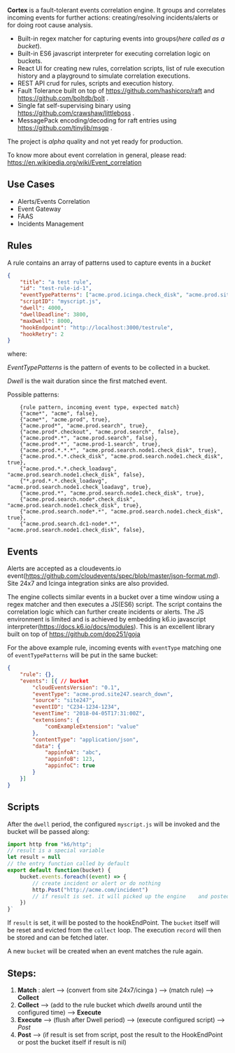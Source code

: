 
**Cortex** is a fault-tolerant events correlation engine. It groups and correlates incoming events for further actions:
creating/resolving incidents/alerts or for doing root cause analysis.

- Built-in regex matcher for capturing events into groups(*here called as a bucket*). 
- Built-in ES6 javascript interpreter for executing correlation logic on buckets.
- React UI for creating new rules, correlation scripts, list of rule execution history and a playground to simulate correlation executions.
- REST API crud for rules, scripts and execution history.
- Fault Tolerance built on top of https://github.com/hashicorp/raft and https://github.com/boltdb/bolt .
- Single fat self-supervising binary using https://github.com/crawshaw/littleboss .
- MessagePack encoding/decoding for raft entries using https://github.com/tinylib/msgp .


The project is *alpha* quality and not yet ready for production.

To know more about event correlation in general, please read: https://en.wikipedia.org/wiki/Event_correlation

## Use Cases
- Alerts/Events Correlation
- Event Gateway
- FAAS
- Incidents Management

## Rules

A rule contains an array of patterns used to capture events in a *bucket*

```json
{
	"title": "a test rule",
	"id": "test-rule-id-1",
	"eventTypePatterns": ["acme.prod.icinga.check_disk", "acme.prod.site247.*"],
	"scriptID": "myscript.js",
	"dwell": 4000,
	"dwellDeadline": 3800,
	"maxDwell": 8000,
	"hookEndpoint": "http://localhost:3000/testrule",
	"hookRetry": 2
}
```

where:

*EventTypePatterns* is the pattern of events to be collected in a bucket.

*Dwell* is the wait duration since the first matched event.


Possible patterns:

```
	{rule pattern, incoming event type, expected match}
	{"acme*", "acme", false},
	{"acme*", "acme.prod", true},
	{"acme.prod*", "acme.prod.search", true},
	{"acme.prod*.checkout", "acme.prod.search", false},
	{"acme.prod*.*", "acme.prod.search", false},
	{"acme.prod*.*", "acme.prod-1.search", true},
	{"acme.prod.*.*.*", "acme.prod.search.node1.check_disk", true},
	{"acme.prod.*.*.check_disk", "acme.prod.search.node1.check_disk", true},
	{"acme.prod.*.*.check_loadavg", "acme.prod.search.node1.check_disk", false},
	{"*.prod.*.*.check_loadavg", "acme.prod.search.node1.check_loadavg", true},
	{"acme.prod.*", "acme.prod.search.node1.check_disk", true},
	{"acme.prod.search.node*.check_disk", "acme.prod.search.node1.check_disk", true},
	{"acme.prod.search.node*.*", "acme.prod.search.node1.check_disk", true},
	{"acme.prod.search.dc1-node*.*", "acme.prod.search.node1.check_disk", false},
```

## Events 

Alerts are accepted as a cloudevents.io event(https://github.com/cloudevents/spec/blob/master/json-format.md). Site 24x7 and Icinga integration sinks are also provided.

The engine collects similar events in a bucket over a time window using a regex matcher and then executes a JS(ES6) script. The script contains the correlation logic which can further create incidents or alerts. The JS environment is limited and is achieved by embedding k6.io javascript interpreter(https://docs.k6.io/docs/modules). This is an excellent library built on top of https://github.com/dop251/goja


For the above example rule, incoming events with `eventType` matching one of `eventTypePatterns` will be put in the same bucket:

```json
{
	"rule": {},
	"events": [{ // bucket
		"cloudEventsVersion": "0.1",
		"eventType": "acme.prod.site247.search_down",
		"source": "site247",
		"eventID": "C234-1234-1234",
		"eventTime": "2018-04-05T17:31:00Z",
		"extensions": {
			"comExampleExtension": "value"
		},
		"contentType": "application/json",
		"data": {
			"appinfoA": "abc",
			"appinfoB": 123,
			"appinfoC": true
		}
	}]
}
```

## Scripts

After the `dwell` period, the configured `myscript.js` will be invoked and the bucket will be passed along:

```js
import http from "k6/http";
// result is a special variable
let result = null
// the entry function called by default
export default function(bucket) {
    bucket.events.foreach((event) => {
        // create incident or alert or do nothing
        http.Post("http://acme.com/incident")
        // if result is set. it will picked up the engine    and posted to hookEndPoint
    })
}`
```

If `result` is set, it will be posted to the hookEndPoint. The `bucket` itself will be reset and evicted from the `collect` loop. The execution `record` will then be stored and can be fetched later.

A new `bucket` will be created when an event matches the rule again.

## Steps:

1. **Match** : alert --> (convert from site 24x7/icinga ) --> (match rule) --> **Collect**
2. **Collect** --> (add to the rule bucket which *dwells* around until the configured time) -->  **Execute**
3. **Execute** --> (flush after Dwell period) --> (execute configured script) --> *Post*
4. **Post** --> (if result is set from script, post the result to the HookEndPoint or post the bucket itself if result is nil)













